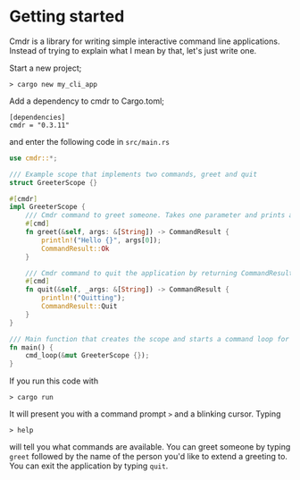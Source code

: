 # Getting started

Cmdr is a library for writing simple interactive command line applications. Instead of trying to
explain what I mean by that, let's just write one.

Start a new project;
```
> cargo new my_cli_app
```

Add a dependency to cmdr to Cargo.toml;
```
[dependencies]
cmdr = "0.3.11"
```

and enter the following code in `src/main.rs`

```rust
use cmdr::*;

/// Example scope that implements two commands, greet and quit
struct GreeterScope {}

#[cmdr]
impl GreeterScope {
    /// Cmdr command to greet someone. Takes one parameter and prints a greeting
    #[cmd]
    fn greet(&self, args: &[String]) -> CommandResult {
        println!("Hello {}", args[0]);
        CommandResult::Ok
    }

    /// Cmdr command to quit the application by returning CommandResult::Quit
    #[cmd]
    fn quit(&self, _args: &[String]) -> CommandResult {
        println!("Quitting");
        CommandResult::Quit
    }
}

/// Main function that creates the scope and starts a command loop for it
fn main() {
    cmd_loop(&mut GreeterScope {});
}
```

If you run this code with
```
> cargo run
```
It will present you with a command prompt `>` and a blinking cursor. Typing

```
> help
```

will tell you what commands are available. You can greet someone by typing `greet` followed by the
name of the person you'd like to extend a greeting to. You can exit the application by typing
`quit`.
